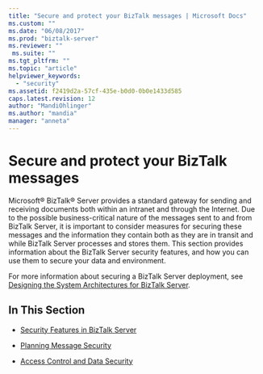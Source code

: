 ```yaml
---
title: "Secure and protect your BizTalk messages | Microsoft Docs"
ms.custom: ""
ms.date: "06/08/2017"
ms.prod: "biztalk-server"
ms.reviewer: ""
 ms.suite: ""
ms.tgt_pltfrm: ""
ms.topic: "article"
helpviewer_keywords: 
  - "security"
ms.assetid: f2419d2a-57cf-435e-b0d0-0b0e1433d585
caps.latest.revision: 12
author: "MandiOhlinger"
ms.author: "mandia"
manager: "anneta"
---
```

# Secure and protect your BizTalk messages
Microsoft® BizTalk® Server provides a standard gateway for sending and receiving documents both within an intranet and through the Internet. Due to the possible business-critical nature of the messages sent to and from BizTalk Server, it is important to consider measures for securing these messages and the information they contain both as they are in transit and while BizTalk Server processes and stores them. This section provides information about the BizTalk Server security features, and how you can use them to secure your data and environment.  
  
 For more information about securing a BizTalk Server deployment, see [Designing the System Architectures for BizTalk Server](../core/designing-the-system-architectures-for-biztalk-server.md).  
  
## In This Section  
  
-   [Security Features in BizTalk Server](../core/security-features-in-biztalk-server.md)  
  
-   [Planning Message Security](../core/planning-message-security.md)  
  
-   [Access Control and Data Security](../core/access-control-and-data-security.md)